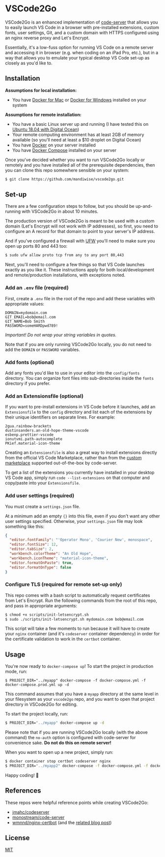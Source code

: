 # VSCode2Go

VSCode2Go is an enhanced implementation of [code-server](https://github.com/cdr/code-server/) that allows you to easily launch VS Code in a browser with pre-installed extensions, custom fonts, user settings, Git, and a custom domain with HTTPS configured using an nginx reverse proxy and Let's Encrypt.

Essentially, it's a low-fuss option for running VS Code on a remote server and accessing it in browser (e.g. when coding on an iPad Pro, etc.), but in a way that allows you to emulate your typical desktop VS Code set-up as closely as you'd like to.

## Installation

**Assumptions for local installation:**

- You have [Docker for Mac](https://docs.docker.com/docker-for-mac/install/) or [Docker for Windows](https://docs.docker.com/docker-for-windows/install/) installed on your system

**Assumptions for remote installation:**

- You have a basic Linux server up and running (I have tested this on [Ubuntu 18.04 with Digital Ocean](https://www.digitalocean.com/community/tutorials/initial-server-setup-with-ubuntu-18-04))
- Your remote computing environment has at least 2GB of memory available (so you'll need at least a \$10 droplet on Digital Ocean)
- You have [Docker](https://www.digitalocean.com/community/tutorials/how-to-install-and-use-docker-on-ubuntu-18-04#step-1-%E2%80%94-installing-docker) on your server installed
- You have [Docker Compose](https://www.digitalocean.com/community/tutorials/how-to-install-docker-compose-on-ubuntu-18-04#step-1-%E2%80%94-installing-docker-compose) installed on your server

Once you've decided whether you want to run VSCode2Go locally or remotely and you have installed all of the prerequisite dependencies, then you can clone this repo somewhere sensible on your system:

```bash
$ git clone https://github.com/mandiwise/vscode2go.git
```

## Set-up

There are a few configuration steps to follow, but you should be up-and-running with VSCode2Go in about 10 minutes.

The production version of VSCode2Go is meant to be used with a custom domain (Let's Encrypt will not work with IP addresses), so first, you need to configure an A record for that domain to point to your server's IP address.

And if you've configured a firewall with [UFW](https://help.ubuntu.com/community/UFW) you'll need to make sure you open up ports 80 and 443 too:

```bash
$ sudo ufw allow proto tcp from any to any port 80,443
```

Next, you'll need to configure a few things so that VS Code launches exactly as you like it. These instructions apply for both local/development and remote/production installations, with exceptions noted.

### Add an `.env` file (required)

First, create a `.env` file in the root of the repo and add these variables with appropriate values:

```
DOMAIN=mydomain.com
GIT_EMAIL=bob@email.com
GIT_NAME=Bob Smith
PASSWORD=someHARDpwd789!
```

_Important! Do not wrap your string variables in quotes._

Note that if you are only running VSCode2Go locally, you do not need to add the `DOMAIN` or `PASSWORD` variables.

### Add fonts (optional)

Add any fonts you'd like to use in your editor into the `config/fonts` directory. You can organize font files into sub-directories inside the `fonts` directory if you prefer.

### Add an Extensionsfile (optional)

If you want to pre-install extensions in VS Code before it launches, add an `Extensionsfile` to the `config` directory and list each of the extensions by their unique identifiers on separate lines. For example:

```
2gua.rainbow-brackets
dustinsanders.an-old-hope-theme-vscode
esbenp.prettier-vscode
ionutvmi.path-autocomplete
PKief.material-icon-theme
```

Creating an `Extensionsfile` is also a great way to install extensions directly from the official VS Code Marketplace, rather than from the [custom marketplace](https://github.com/cdr/code-server#extensions) supported out-of-the-box by code-server.

To get a list of the extensions you currently have installed in your desktop VS Code app, simply run `code --list-extensions` on that computer and copy/paste into your `Extensionsfile`.

### Add user settings (required)

You must create a `settings.json` file.

At a minimum add an empty `{}` into this file, even if you don't want any other user settings specified. Otherwise, your `settings.json` file may look something like this:

```json
{
  "editor.fontFamily": "'Operator Mono', 'Courier New', monospace",
  "editor.fontSize": 12,
  "editor.tabSize": 2,
  "workbench.colorTheme": "An Old Hope",
  "workbench.iconTheme": "material-icon-theme",
  "editor.formatOnPaste": true,
  "editor.formatOnType": false
}
```

### Configure TLS (required for remote set-up only)

This repo comes with a bash script to automatically request certificates from Let's Encrypt. Run the following commands from the root of this repo, and pass in appropriate arguments:

```bash
$ chmod +x scripts/init-letsencrypt.sh
$ sudo ./scripts/init-letsencrypt.sh mydomain.com bob@email.com
```

This script will take a few moments to run because it will have to create your `nginx` container (and it's `codeserver` container dependency) in order for the certificate validation to work in the `certbot` container.

## Usage

You're now ready to `docker-compose up`! To start the project in production mode, run:

`$ PROJECT_DIR="../myapp" docker-compose -f docker-compose.yml -f docker-compose.prod.yml up -d`

This command assumes that you have a `myapp` directory at the same level in your filesystem as your `vscode2go` repo, and you want to open that project directory in VSCode2Go for editing.

To start the project locally, run:

```bash
$ PROJECT_DIR="../myapp" docker-compose up -d
```

Please note that if you are running VSCode2Go locally (with the above command) the `no-auth` option is configured with code-server for convenience sake. **Do not do this on remote server!**

When you want to open up a new project, simply run:

```bash
$ docker container stop certbot codeserver nginx
$ PROJECT_DIR="../myapp2" docker-compose -f docker-compose.yml -f docker-compose.prod.yml up -d
```

Happy coding! 🚀

## References

These repos were helpful reference points while creating VSCode2Go:

- [jmahc/codeserver](https://github.com/jmahc/codeserver)
- [monostream/code-server](https://github.com/monostream/code-server/blob/develop/Dockerfile)
- [wmnnd/nginx-certbot](https://github.com/wmnnd/nginx-certbot) (and the [related blog post](https://medium.com/@pentacent/nginx-and-lets-encrypt-with-docker-in-less-than-5-minutes-b4b8a60d3a71))

## License

[MIT](https://github.com/cdr/code-server/blob/master/LICENSE)

